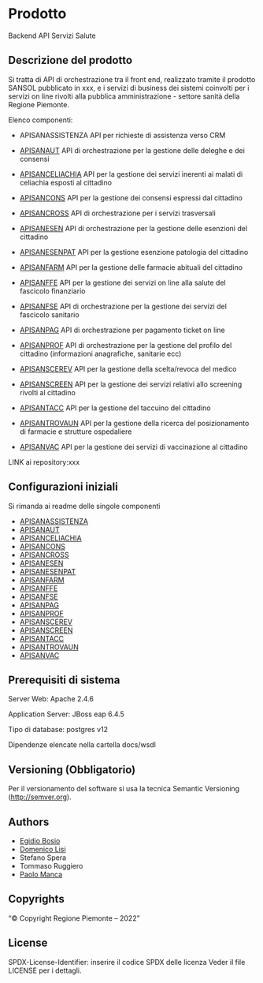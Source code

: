 # Prodotto

Backend API Servizi Salute

## Descrizione del prodotto

Si tratta di API di orchestrazione tra il front end, realizzato tramite il prodotto SANSOL pubblicato in xxx, e i servizi di business dei sistemi coinvolti per i servizi on line rivolti alla pubblica amministrazione - settore sanità della Regione Piemonte.

Elenco componenti:
* APISANASSISTENZA API per richieste di assistenza verso CRM

* [APISANAUT](apisanaut)        API di orchestrazione per la gestione delle deleghe e dei consensi
* [APISANCELIACHIA](apisanceliachia)  API per la gestione dei servizi inerenti ai malati di celiachia esposti al cittadino
* [APISANCONS](apisancons)       API per la gestione dei consensi espressi dal cittadino
* [APISANCROSS](apisancross)      API di orchestrazione per i servizi trasversali
* [APISANESEN](apisanesen)       API di orchestrazione per la gestione delle esenzioni del cittadino
* [APISANESENPAT](apisanesenpat)    API per la gestione esenzione patologia del cittadino
* [APISANFARM](apisanfarm)       API per la gestione delle farmacie abituali del cittadino
* [APISANFFE](apisanffe)        API per la gestione dei servizi on line alla salute del fascicolo finanziario
* [APISANFSE](apisanfse)        API di orchestrazione per la gestione dei servizi del fascicolo sanitario
* [APISANPAG](apisanpag)        API di orchestrazione per pagamento ticket on line
* [APISANPROF](apisanprof)       API di orchestrazione per la gestione del profilo del cittadino (informazioni    anagrafiche, sanitarie ecc)
* [APISANSCEREV](apisanscerev)     API per la gestione della scelta/revoca del medico
* [APISANSCREEN](apisanscreen)     API per la gestione dei servizi relativi allo screening rivolti al cittadino
* [APISANTACC](apisantacc)      API per la gestione del taccuino del cittadino
* [APISANTROVAUN](apisantrovaun)    API per la gestione della ricerca del posizionamento di farmacie e strutture ospedaliere
* [APISANVAC](apisanvac)        API per la gestione dei servizi di vaccinazione al cittadino

LINK ai repository:xxx

## Configurazioni iniziali

Si rimanda ai readme delle singole componenti

* [APISANASSISTENZA](apisanassistenza/README.md)
* [APISANAUT](apisanaut/README.md)
* [APISANCELIACHIA](apisanceliachia/README.md)
* [APISANCONS](apisancons/README.md)
* [APISANCROSS](apisancross/README.md)
* [APISANESEN](apisanesen/README.md)
* [APISANESENPAT](apisanesenpat/README.md)
* [APISANFARM](apisanfarm/README.md)
* [APISANFFE](apisanffe/README.md)
* [APISANFSE](apisanfse/README.md)
* [APISANPAG](apisanapag/README.md)
* [APISANPROF](apisanprof/README.md)
* [APISANSCEREV](apisanascerev/README.md)
* [APISANSCREEN](apisanscreen/README.md)
* [APISANTACC](apisantacc/README.md)
* [APISANTROVAUN](apisantrovaun/README.md)
* [APISANVAC](apisanvac/README.md)

## Prerequisiti di sistema

Server Web:
Apache 2.4.6

Application Server:
JBoss eap 6.4.5

Tipo di database:
postgres v12

Dipendenze elencate nella cartella docs/wsdl

## Versioning (Obbligatorio)

Per il versionamento del software si usa la tecnica Semantic Versioning (http://semver.org).

## Authors

* [Egidio Bosio](https://github.com/egidio-bosio)
* [Domenico Lisi](https://github.com/hefrety?tab=stars)
* Stefano Spera
* Tommaso Ruggiero
* [Paolo Manca](https://github.com/pmancacsi)

## Copyrights

“© Copyright Regione Piemonte – 2022”

## License

SPDX-License-Identifier: inserire il codice SPDX delle licenza
Veder il file LICENSE per i dettagli.
